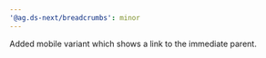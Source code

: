 ```yaml
---
'@ag.ds-next/breadcrumbs': minor
---
```


Added mobile variant which shows a link to the immediate parent.
